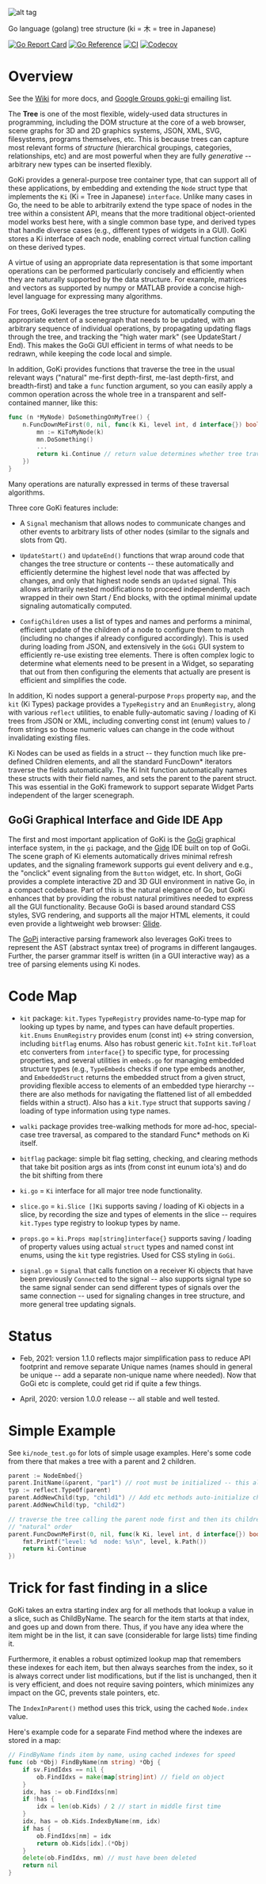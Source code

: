 ![alt tag](logo/goki_logo.png)

Go language (golang) tree structure (ki = 木 = tree in Japanese)

[![Go Report Card](https://goreportcard.com/badge/github.com/goki/ki)](https://goreportcard.com/report/github.com/goki/ki)
[![Go Reference](https://pkg.go.dev/badge/github.com/goki/ki.svg)](https://pkg.go.dev/github.com/goki/ki)
[![CI](https://github.com/goki/ki/actions/workflows/ci.yml/badge.svg)](https://github.com/goki/ki/actions/workflows/ci.yml)
[![Codecov](https://codecov.io/gh/goki/ki/branch/master/graph/badge.svg?token=Hw5cInAxY3)](https://codecov.io/gh/goki/ki)

# Overview

See the [Wiki](https://github.com/goki/ki/wiki) for more docs, and [Google Groups goki-gi](https://groups.google.com/forum/#!forum/goki-gi) emailing list.

The **Tree** is one of the most flexible, widely-used data structures in programming, including the DOM structure at the core of a web browser, scene graphs for 3D and 2D graphics systems, JSON, XML, SVG, filesystems, programs themselves, etc.  This is because trees can capture most relevant forms of *structure* (hierarchical groupings, categories, relationships, etc) and are most powerful when they are fully *generative* -- arbitrary new types can be inserted flexibly.

GoKi provides a general-purpose tree container type, that can support all of these applications, by embedding and extending the `Node` struct type that implements the `Ki` (Ki = Tree in Japanese) `interface`.  Unlike many cases in Go, the need to be able to arbitrarily extend the type space of nodes in the tree within a consistent API, means that the more traditional object-oriented model works best here, with a single common base type, and derived types that handle diverse cases (e.g., different types of widgets in a GUI).  GoKi stores a Ki interface of each node, enabling correct virtual function calling on these derived types.

A virtue of using an appropriate data representation is that some important operations can be performed particularly concisely and efficiently when they are naturally supported by the data structure.  For example, matrices and vectors as supported by numpy or MATLAB provide a concise high-level language for expressing many algorithms.

For trees, GoKi leverages the tree structure for automatically computing the appropriate extent of a scenegraph that needs to be updated, with an arbitrary sequence of individual operations, by propagating updating flags through the tree, and tracking the "high water mark" (see UpdateStart / End).  This makes the GoGi GUI efficient in terms of what needs to be redrawn, while keeping the code local and simple.

In addition, GoKi provides functions that traverse the tree in the usual relevant ways ("natural" me-first depth-first, me-last depth-first, and breadth-first) and take a `func` function argument, so you can easily apply a common operation across the whole tree in a transparent and self-contained manner, like this:

```go
func (n *MyNode) DoSomethingOnMyTree() {
	n.FuncDownMeFirst(0, nil, func(k Ki, level int, d interface{}) bool {
		mn := KiToMyNode(k)
		mn.DoSomething()
		...
		return ki.Continue // return value determines whether tree traversal continues or not
	})
}
```

Many operations are naturally expressed in terms of these traversal algorithms.

Three core GoKi features include:

* A `Signal` mechanism that allows nodes to communicate changes and other events to arbitrary lists of other nodes (similar to the signals and slots from Qt).

* `UpdateStart()` and `UpdateEnd()` functions that wrap around code that changes the tree structure or contents -- these automatically and efficiently determine the highest level node that was affected by changes, and only that highest node sends an `Updated` signal.  This allows arbitrarily nested modifications to proceed independently, each wrapped in their own Start / End blocks, with the optimal minimal update signaling automatically computed.

* `ConfigChildren` uses a list of types and names and performs a minimal, efficient update of the children of a node to configure them to match (including no changes if already configured accordingly).  This is used during loading from JSON, and extensively in the `GoGi` GUI system to efficiently re-use existing tree elements.  There is often complex logic to determine what elements need to be present in a Widget, so separating that out from then configuring the elements that actually are present is efficient and simplifies the code.

In addition, Ki nodes support a general-purpose `Props` property `map`, and the `kit` (Ki Types) package provides a `TypeRegistry` and an `EnumRegistry`, along with various `reflect` utilities, to enable fully-automatic saving / loading of Ki trees from JSON or XML, including converting const int (enum) values to / from strings so those numeric values can change in the code without invalidating existing files.

Ki Nodes can be used as fields in a struct -- they function much like pre-defined Children elements, and all the standard FuncDown* iterators traverse the fields automatically.  The Ki Init function automatically names these structs with their field names, and sets the parent to the parent struct.  This was essential in the GoKi framework to support separate Widget Parts independent of the larger scenegraph.

## GoGi Graphical Interface and Gide IDE App

The first and most important application of GoKi is the [GoGi](https://github.com/goki/gi) graphical interface system, in the `gi` package, and the [Gide](https://github.com/goki/gide) IDE built on top of GoGi.  The scene graph of Ki elements automatically drives minimal refresh updates, and the signaling framework supports gui event delivery and e.g., the "onclick" event signaling from the `Button` widget, etc.  In short, GoGi provides a complete interactive 2D and 3D GUI environment in native Go, in a compact codebase.  Part of this is the natural elegance of Go, but GoKi enhances that by providing the robust natural primitives needed to express all the GUI functionality.  Because GoGi is based around standard CSS styles, SVG rendering, and supports all the major HTML elements, it could even provide a lightweight web browser: [Glide](https://github.com/goki/glide).

The [GoPi](https://github.com/goki/pi) interactive parsing framework also leverages GoKi trees to represent the AST (abstract syntax tree) of programs in different langauges.  Further, the parser grammar itself is written (in a GUI interactive way) as a tree of parsing elements using Ki nodes.

# Code Map

* `kit` package: `kit.Types` `TypeRegistry` provides name-to-type map for looking up types by name, and types can have default properties. `kit.Enums` `EnumRegistry` provides enum (const int) <-> string conversion, including `bitflag` enums.  Also has robust generic `kit.ToInt` `kit.ToFloat` etc converters from `interface{}` to specific type, for processing properties, and several utilities in `embeds.go` for managing embedded structure types (e.g., `TypeEmbeds` checks if one type embeds another, and `EmbeddedStruct` returns the embedded struct from a given struct, providing flexible access to elements of an embedded type hierarchy -- there are also methods for navigating the flattened list of all embedded fields within a struct).  Also has a `kit.Type` struct that supports saving / loading of type information using type names.

* `walki` package provides tree-walking methods for more ad-hoc, special-case tree traversal, as compared to the standard Func* methods on Ki itself.

* `bitflag` package: simple bit flag setting, checking, and clearing methods that take bit position args as ints (from const int eunum iota's) and do the bit shifting from there

* `ki.go` = `Ki` interface for all major tree node functionality.

* `slice.go` = `ki.Slice []Ki` supports saving / loading of Ki objects in a slice, by recording the size and types of elements in the slice -- requires `kit.Types` type registry to lookup types by name.

* `props.go` = `ki.Props map[string]interface{}` supports saving / loading of property values using actual `struct` types and named const int enums, using the `kit` type registries.  Used for CSS styling in `GoGi`.

* `signal.go` = `Signal` that calls function on a receiver Ki objects that have been previously `Connect`ed to the signal -- also supports signal type so the same signal sender can send different types of signals over the same connection -- used for signaling changes in tree structure, and more general tree updating signals.

# Status

* Feb, 2021: version 1.1.0 reflects major simplification pass to reduce API footprint and remove separate Unique names (names should in general be unique -- add a separate non-unique name where needed).  Now that GoGi etc is complete, could get rid if quite a few things.

* April, 2020: version 1.0.0 release -- all stable and well tested.

# Simple Example 

See `ki/node_test.go` for lots of simple usage examples.  Here's some code from there that makes a tree with a parent and 2 children.

```go
parent := NodeEmbed{}
parent.InitName(&parent, "par1") // root must be initialized -- this also names it.
typ := reflect.TypeOf(parent)
parent.AddNewChild(typ, "child1") // Add etc methods auto-initialize children
parent.AddNewChild(typ, "child2")

// traverse the tree calling the parent node first and then its children, recursively
// "natural" order
parent.FuncDownMeFirst(0, nil, func(k Ki, level int, d interface{}) bool {
	fmt.Printf("level: %d  node: %s\n", level, k.Path())
	return ki.Continue
})
```

# Trick for fast finding in a slice

GoKi takes an extra starting index arg for all methods that lookup a value in a slice, such as ChildByName.  The search for the item starts at that index, and goes up and down from there.  Thus, if you have any idea where the item might be in the list, it can save (considerable for large lists) time finding it.

Furthermore, it enables a robust optimized lookup map that remembers these indexes for each item, but then always searches from the index, so it is always correct under list modifications, but if the list is unchanged, then it is very efficient, and does not require saving pointers, which minimizes any impact on the GC, prevents stale pointers, etc.

The `IndexInParent()` method uses this trick, using the cached `Node.index` value.

Here's example code for a separate Find method where the indexes are stored in a map:

```Go
// FindByName finds item by name, using cached indexes for speed
func (ob *Obj) FindByName(nm string) *Obj {
	if sv.FindIdxs == nil {
		ob.FindIdxs = make(map[string]int) // field on object
	}
	idx, has := ob.FindIdxs[nm]
	if !has {
		idx = len(ob.Kids) / 2 // start in middle first time
	}
	idx, has = ob.Kids.IndexByName(nm, idx)
	if has {
		ob.FindIdxs[nm] = idx
		return ob.Kids[idx].(*Obj)
  	}
	delete(ob.FindIdxs, nm) // must have been deleted
	return nil
}
```
